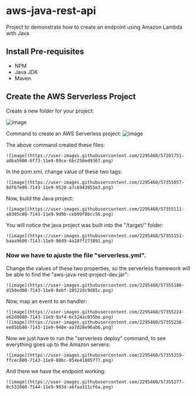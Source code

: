 # aws-java-rest-api
Project to demonstrate how to create an endpoint using Amazon Lambda with Java

## Install Pre-requisites

  * NPM
  * Java JDK
  * Maven


## Create the AWS Serverless Project

Create a new folder for your project:

  ![image](https://user-images.githubusercontent.com/2295468/57201700-ddd21b80-6f72-11e9-9658-e7712e47aaa5.png)

Command to create an AWS Serverless project:
    ![image](https://user-images.githubusercontent.com/2295468/57201735-8c765c00-6f73-11e9-84e6-f7ea0913eccb.png)
    
The above command created these files:

    ![image](https://user-images.githubusercontent.com/2295468/57201751-a0ba5900-6f73-11e9-89ce-6bc250ed9367.png)

In the pom.xml, change value of these two tags:

    ![image](https://user-images.githubusercontent.com/2295468/57355057-8df67e80-7143-11e9-9520-a7c6943955e3.png)

Now, build the Java project:

    ![image](https://user-images.githubusercontent.com/2295468/57355111-a8305c80-7143-11e9-9d9b-ceb99f0bcc56.png)


You will notice the java project was built into the "/target/" folder:

    ![image](https://user-images.githubusercontent.com/2295468/57355151-baaa9600-7143-11e9-96d9-4a28ff273891.png)


### Now we have to ajuste the file "serverless.yml".

Change the values of these two properties, so the serverless framework will be able to find the "aws-java-rest-project-dev.jar":

    ![image](https://user-images.githubusercontent.com/2295468/57355186-d150ed00-7143-11e9-8ebf-20522dc9d05c.png)


Now, map an event to an handler:

    ![image](https://user-images.githubusercontent.com/2295468/57355224-e62d8080-7143-11e9-9af4-6c524ac035be.png)
    ![image](https://user-images.githubusercontent.com/2295468/57355238-ee85bb80-7143-11e9-948e-aa7d28e96ab6.png)

Now we just have to run the "serverless deploy" command, to see everything goes up to the Amazon servers:

    ![image](https://user-images.githubusercontent.com/2295468/57355259-ffcec800-7143-11e9-80bc-054e41805777.png)


And there we have the endpoint working:

    ![image](https://user-images.githubusercontent.com/2295468/57355277-0c532080-7144-11e9-993d-a6faa311cf6a.png)
